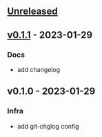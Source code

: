 <a name="unreleased"></a>
## [Unreleased]


<a name="v0.1.1"></a>
## [v0.1.1] - 2023-01-29
### Docs
- add changelog


<a name="v0.1.0"></a>
## v0.1.0 - 2023-01-29
### Infra
- add git-chglog config


[Unreleased]: https://github.com/kashiwachen/Practice-CHANGELOG/compare/v0.1.1...HEAD
[v0.1.1]: https://github.com/kashiwachen/Practice-CHANGELOG/compare/v0.1.0...v0.1.1
